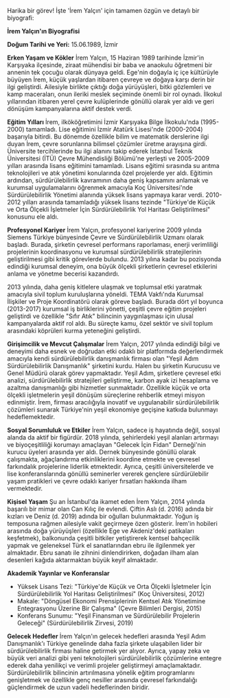 Harika bir görev! İşte 'İrem Yalçın' için tamamen özgün ve detaylı bir biyografi:

**İrem Yalçın'ın Biyografisi**

**Doğum Tarihi ve Yeri:** 15.06.1989, İzmir

**Erken Yaşam ve Kökler**
İrem Yalçın, 15 Haziran 1989 tarihinde İzmir'in Karşıyaka ilçesinde, ziraat mühendisi bir baba ve anaokulu öğretmeni bir annenin tek çocuğu olarak dünyaya geldi. Ege'nin doğayla iç içe kültürüyle büyüyen İrem, küçük yaşlardan itibaren çevreye ve doğaya karşı derin bir ilgi geliştirdi. Ailesiyle birlikte çıktığı doğa yürüyüşleri, bitki gözlemleri ve kamp maceraları, onun ileriki meslek seçiminde önemli bir rol oynadı. İlkokul yıllarından itibaren yerel çevre kulüplerinde gönüllü olarak yer aldı ve geri dönüşüm kampanyalarına aktif destek verdi.

**Eğitim Yılları**
İrem, ilkököğretimini İzmir Karşıyaka Bilge İlkokulu'nda (1995-2000) tamamladı. Lise eğitimini İzmir Atatürk Lisesi'nde (2000-2004) başarıyla bitirdi. Bu dönemde özellikle bilim ve matematik derslerine ilgi duyan İrem, çevre sorunlarına bilimsel çözümler üretme arayışına girdi. Üniversite tercihlerinde bu ilgi alanını takip ederek İstanbul Teknik Üniversitesi (İTÜ) Çevre Mühendisliği Bölümü'ne yerleşti ve 2005-2009 yılları arasında lisans eğitimini tamamladı. Lisans eğitimi sırasında su arıtma teknolojileri ve atık yönetimi konularında özel projelerde yer aldı. Eğitimin ardından, sürdürülebilirlik kavramının daha geniş kapsamını anlamak ve kurumsal uygulamalarını öğrenmek amacıyla Koç Üniversitesi'nde Sürdürülebilirlik Yönetimi alanında yüksek lisans yapmaya karar verdi. 2010-2012 yılları arasında tamamladığı yüksek lisans tezinde "Türkiye'de Küçük ve Orta Ölçekli İşletmeler İçin Sürdürülebilirlik Yol Haritası Geliştirilmesi" konusunu ele aldı.

**Profesyonel Kariyer**
İrem Yalçın, profesyonel kariyerine 2009 yılında Siemens Türkiye bünyesinde Çevre ve Sürdürülebilirlik Uzmanı olarak başladı. Burada, şirketin çevresel performans raporlaması, enerji verimliliği projelerinin koordinasyonu ve kurumsal sürdürülebilirlik stratejilerinin geliştirilmesi gibi kritik görevlerde bulundu. 2013 yılına kadar bu pozisyonda edindiği kurumsal deneyim, ona büyük ölçekli şirketlerin çevresel etkilerini anlama ve yönetme becerisi kazandırdı.

2013 yılında, daha geniş kitlelere ulaşmak ve toplumsal etki yaratmak amacıyla sivil toplum kuruluşlarına yöneldi. TEMA Vakfı'nda Kurumsal İlişkiler ve Proje Koordinatörü olarak göreve başladı. Burada dört yıl boyunca (2013-2017) kurumsal iş birliklerini yönetti, çeşitli çevre eğitim projeleri geliştirdi ve özellikle "Sıfır Atık" bilincinin yaygınlaşması için ulusal kampanyalarda aktif rol aldı. Bu süreçte kamu, özel sektör ve sivil toplum arasındaki köprüleri kurma yeteneğini geliştirdi.

**Girişimcilik ve Mevcut Çalışmalar**
İrem Yalçın, 2017 yılında edindiği bilgi ve deneyimi daha esnek ve doğrudan etki odaklı bir platformda değerlendirmek amacıyla kendi sürdürülebilirlik danışmanlık firması olan "Yeşil Adım Sürdürülebilirlik Danışmanlık" şirketini kurdu. Halen bu şirketin Kurucusu ve Genel Müdürü olarak görev yapmaktadır. Yeşil Adım, şirketlere çevresel etki analizi, sürdürülebilirlik stratejileri geliştirme, karbon ayak izi hesaplama ve azaltma danışmanlığı gibi hizmetler sunmaktadır. Özellikle küçük ve orta ölçekli işletmelerin yeşil dönüşüm süreçlerine rehberlik etmeyi misyon edinmiştir. İrem, firması aracılığıyla inovatif ve uygulanabilir sürdürülebilirlik çözümleri sunarak Türkiye'nin yeşil ekonomiye geçişine katkıda bulunmayı hedeflemektedir.

**Sosyal Sorumluluk ve Etkiler**
İrem Yalçın, sadece iş hayatında değil, sosyal alanda da aktif bir figürdür. 2018 yılında, şehirlerdeki yeşil alanları artırmayı ve biyoçeşitliliği korumayı amaçlayan "Gelecek İçin Fidan" Derneği'nin kurucu üyeleri arasında yer aldı. Dernek bünyesinde gönüllü olarak çalışmakta, ağaçlandırma etkinliklerini koordine etmekte ve çevresel farkındalık projelerine liderlik etmektedir. Ayrıca, çeşitli üniversitelerde ve lise konferanslarında gönüllü seminerler vererek gençlere sürdürülebilir yaşam pratikleri ve çevre odaklı kariyer fırsatları hakkında ilham vermektedir.

**Kişisel Yaşam**
Şu an İstanbul'da ikamet eden İrem Yalçın, 2014 yılında başarılı bir mimar olan Can Kılıç ile evlendi. Çiftin Aslı (d. 2016) adında bir kızları ve Deniz (d. 2019) adında bir oğulları bulunmaktadır. Yoğun iş temposuna rağmen ailesiyle vakit geçirmeye özen gösterir. İrem'in hobileri arasında doğa yürüyüşleri (özellikle Ege ve Akdeniz'deki patikaları keşfetmek), balkonunda çeşitli bitkiler yetiştirerek kentsel bahçecilik yapmak ve geleneksel Türk el sanatlarından ebru ile ilgilenmek yer almaktadır. Ebru sanatı ile zihnini dinlendirirken, doğadan ilham alan desenleri kağıda aktarmaktan büyük keyif almaktadır.

**Akademik Yayınlar ve Konferanslar**
*   Yüksek Lisans Tezi: "Türkiye'de Küçük ve Orta Ölçekli İşletmeler İçin Sürdürülebilirlik Yol Haritası Geliştirilmesi" (Koç Üniversitesi, 2012)
*   Makale: "Döngüsel Ekonomi Prensiplerinin Kentsel Atık Yönetimine Entegrasyonu Üzerine Bir Çalışma" (Çevre Bilimleri Dergisi, 2015)
*   Konferans Sunumu: "Yeşil Finansman ve Sürdürülebilir Projelerin Geleceği" (Sürdürülebilirlik Zirvesi, 2019)

**Gelecek Hedefler**
İrem Yalçın'ın gelecek hedefleri arasında Yeşil Adım Danışmanlık'ı Türkiye genelinde daha fazla şirkete ulaşabilen lider bir sürdürülebilirlik firması haline getirmek yer alıyor. Ayrıca, yapay zeka ve büyük veri analizi gibi yeni teknolojileri sürdürülebilirlik çözümlerine entegre ederek daha yenilikçi ve verimli projeler geliştirmeyi amaçlamaktadır. Sürdürülebilirlik bilincinin artırılmasına yönelik eğitim programlarını genişletmek ve özellikle genç nesiller arasında çevresel farkındalığı güçlendirmek de uzun vadeli hedeflerinden biridir.